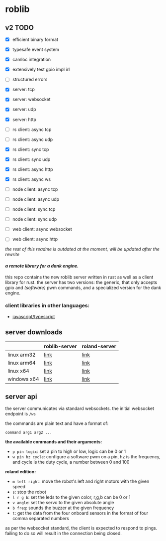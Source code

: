 # roblib

## v2 TODO

- [x] efficient binary format
- [x] typesafe event system
- [x] camloc integration
- [x] extensively test gpio impl irl
- [ ] structured errors

- [x] server: tcp
- [x] server: websocket
- [x] server: udp
- [x] server: http

- [ ] rs client: async tcp
- [ ] rs client: async udp
- [x] rs client: sync tcp
- [x] rs client: sync udp
- [x] rs client: async http
- [x] rs client: async ws

- [ ] node client: async tcp
- [ ] node client: async udp
- [ ] node client: sync tcp
- [ ] node client: sync udp

- [ ] web client: async websocket
- [ ] web client: async http

*the rest of this readme is outdated at the moment, will be updated after the rewrite*

#### _a remote library for a dank engine._

this repo contains the new roblib server written in rust as well as a client
library for rust. the server has two versions: the generic, that only accepts
gpio and *(software)* pwm commands, and a specialized version for the dank engine.

### client libraries in other languages:

-   [javascript/typescript](https://github.com/kareszklub/roblib-client)

## server downloads

|             	| roblib-server                                                                                                       	| roland-server                                                                                                       	|
|-------------	|---------------------------------------------------------------------------------------------------------------------	|---------------------------------------------------------------------------------------------------------------------	|
| linux arm32 	| [link](https://nightly.link/kareszklub/roblib-rs/workflows/ci/main/roblib-server-armv7-unknown-linux-gnueabihf.zip) 	| [link](https://nightly.link/kareszklub/roblib-rs/workflows/ci/main/roland-server-armv7-unknown-linux-gnueabihf.zip) 	|
| linux arm64 	| [link](https://nightly.link/kareszklub/roblib-rs/workflows/ci/main/roblib-server-aarch64-unknown-linux-gnu.zip)     	| [link](https://nightly.link/kareszklub/roblib-rs/workflows/ci/main/roland-server-aarch64-unknown-linux-gnu.zip)     	|
| linux x64   	| [link](https://nightly.link/kareszklub/roblib-rs/workflows/ci/main/roblib-server-x86_64-unknown-linux-gnu.zip)      	| [link](https://nightly.link/kareszklub/roblib-rs/workflows/ci/main/roland-server-x86_64-unknown-linux-gnu.zip)      	|
| windows x64 	| [link](https://nightly.link/kareszklub/roblib-rs/workflows/ci/main/roblib-server-x86_64-pc-windows-msvc.zip)        	| [link](https://nightly.link/kareszklub/roblib-rs/workflows/ci/main/roland-server-x86_64-pc-windows-msvc.zip)        	|

## server api

the server communicates via standard websockets. the initial websocket endpoint
is `/ws`

the commands are plain text and have a format of:

```
command arg1 arg2 ...
```

**the available commands and their arguments:**

- `p pin logic`: set a pin to high or low, logic can be 0 or 1
- `w pin hz cycle`: configure a software pwm on a pin, hz is the frequency, and
cycle is the duty cycle, a number between 0 and 100

**roland edition:**

-   `m left right`: move the robot's left and right motors with the given speed
-   `s`: stop the robot
-   `l r g b`: set the leds to the given color, r,g,b can be 0 or 1
-   `v angle`: set the servo to the given absolute angle
-   `b freq`: sounds the buzzer at the given frequency
-   `t`: get the data from the four onboard sensors in the format of four comma
    separated numbers

as per the websocket standard, the client is expected to respond to pings.
failing to do so will result in the connection being closed.
